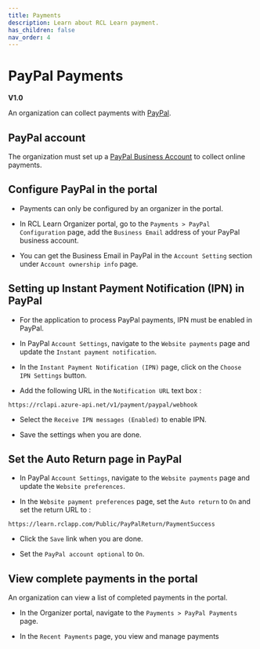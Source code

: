 ```yaml
---
title: Payments
description: Learn about RCL Learn payment.
has_children: false
nav_order: 4
---
```


# PayPal Payments
**V1.0**

An organization can collect payments with [PayPal](https://www.paypal.com/us/home).

## PayPal account

The organization must set up a [PayPal Business Account](https://www.paypal.com/us/business/open-business-account) to collect online payments.

## Configure PayPal in the portal

- Payments can only be configured by an organizer in the portal.

- In RCL Learn Organizer portal, go to the ``Payments > PayPal Configuration`` page, add the ``Business Email`` address of your PayPal business account.

- You can get the Business Email in PayPal in the ``Account Setting`` section under ``Account ownership info`` page.


## Setting up Instant Payment Notification (IPN) in PayPal

- For the application to process PayPal payments, IPN must be enabled in PayPal.

- In PayPal ``Account Settings``, navigate to the ``Website payments`` page and update the ``Instant payment notification``.

- In the ``Instant Payment Notification (IPN)`` page, click on the ``Choose IPN Settings`` button.

- Add the following URL in the ``Notification URL`` text box :

```
https://rclapi.azure-api.net/v1/payment/paypal/webhook

```

- Select the ``Receive IPN messages (Enabled)`` to enable IPN.

- Save the settings when you are done.

## Set the Auto Return page in PayPal

- In PayPal ``Account Settings``, navigate to the ``Website payments`` page and update the ``Website preferences``.

- In the ``Website payment preferences`` page, set the ``Auto return`` to ``On`` and set the return URL to :

```
https://learn.rclapp.com/Public/PayPalReturn/PaymentSuccess
```

- Click the ``Save`` link when you are done.

- Set the ``PayPal account optional`` to ``On``.

## View complete payments in the portal

An organization can view a list of completed payments in the portal.

- In the Organizer portal, navigate to the ``Payments > PayPal Payments`` page.

- In the ``Recent Payments`` page, you view and manage payments

